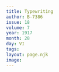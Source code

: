 ```yaml
---
title: Typewriting
author: B-7386
issue: 18
volume: 7
year: 1917
month: 28
day: VI
tags:
layout: page.njk
image:
---
```






